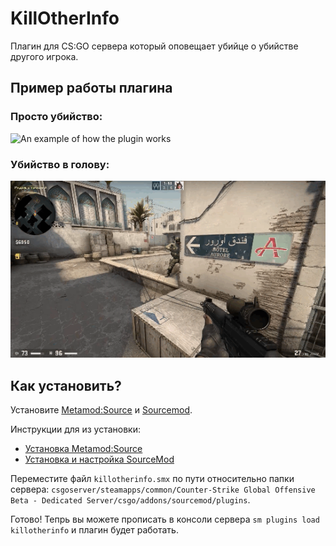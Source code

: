 # KillOtherInfo
Плагин для CS:GO сервера который оповещает убийце о убийстве другого игрока.

## Пример работы плагина

### Просто убийство:

![An example of how the plugin works](./GIF/Просто%20убийство.gif)

### Убийство в голову:

![An example of how the plugin works](./GIF/Убийство%20в%20голову.gif)

## Как установить?
Установите [Metamod:Source](https://www.sourcemm.net/downloads.php?branch=stable) и [Sourcemod](https://www.sourcemod.net/downloads.php?branch=stable). 

Инструкции для из установки:
- [Установка Metamod:Source](https://hlmod.net/threads/ustanovka-metamod-source.91/)
- [Установка и настройка SourceMod](https://hlmod.net/threads/ustanovka-i-nastrojka-sourcemod.90/)

Переместите файл `killotherinfo.smx` по пути относительно папки сервера: `сsgoserver/steamapps/common/Counter-Strike Global Offensive Beta - Dedicated Server/csgo/addons/sourcemod/plugins`.

Готово! Тепрь вы можете прописать в консоли сервера `sm plugins load killotherinfo` и плагин будет работать.